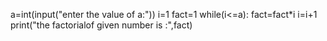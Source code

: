 a=int(input("enter the value of a:"))
i=1
fact=1
while(i<=a):
    fact=fact*i
    i=i+1
print("the factorialof given number is :",fact)
